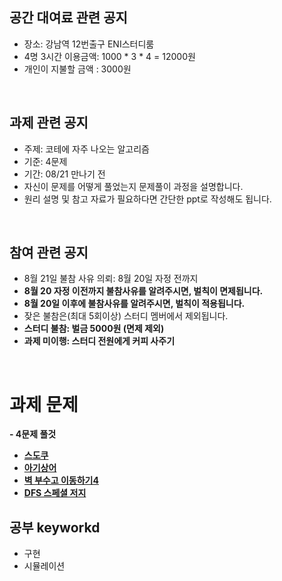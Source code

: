 ## 공간 대여료 관련 공지
- 장소: 강남역 12번출구 ENI스터디룸
- 4명 3시간 이용금액: 1000 * 3 * 4 = 12000원
- 개인이 지불할 금액 : 3000원

<br>

## 과제 관련 공지
- 주제: 코테에 자주 나오는 알고리즘
- 기준: 4문제
- 기간: 08/21 만나기 전
- 자신이 문제를 어떻게 풀었는지 문제풀이 과정을 설명합니다.
- 원리 설명 및 참고 자료가 필요하다면 간단한 ppt로 작성해도 됩니다.

<br>

## 참여 관련 공지
- 8월 21일 불참 사유 의뢰: 8월 20일 자정 전까지
- **8월 20 자정 이전까지 불참사유를 알려주시면, 벌칙이 면제됩니다.**
- **8월 20일 이후에 불참사유를 알려주시면, 벌칙이 적용됩니다.**
- 잦은 불참은(최대 5회이상) 스터디 멤버에서 제외됩니다.
- **스터디 불참: 벌금 5000원 (면제 제외)**
- **과제 미이행: 스터디 전원에게 커피 사주기**
<br>

# 과제 문제

**- 4문제 풀것**
- [**스도쿠**](https://www.acmicpc.net/problem/2580)
- [**아기상어**](https://www.acmicpc.net/problem/17086)
- [**벽 부수고 이동하기4**](https://www.acmicpc.net/problem/16946)
- [**DFS 스페셜 저지**](https://www.acmicpc.net/problem/16964)

## 공부 keyworkd
- 구현
- 시뮬레이션

<br>